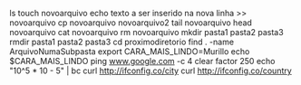 ls
touch novoarquivo
echo texto a ser inserido na nova linha >> novoarquivo
cp novoarquivo novoarquivo2
tail novoarquivo
head novoarquivo
cat novoarquivo
rm novoarquivo
mkdir pasta1 pasta2 pasta3
rmdir pasta1 pasta2 pasta3
cd proximodiretorio
find . -name ArquivoNumaSubpasta
export CARA_MAIS_LINDO=Murillo
echo $CARA_MAIS_LINDO
ping www.google.com -c 4
clear
factor 250
echo "10^5 * 10 - 5" | bc
curl http://ifconfig.co/city
curl http://ifconfig.co/country
